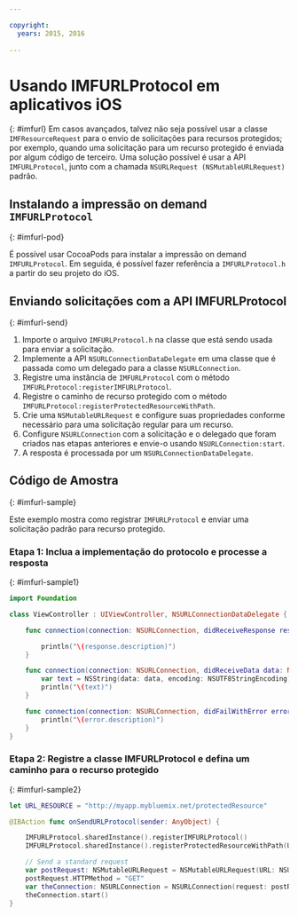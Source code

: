 ```yaml
---

copyright:
  years: 2015, 2016
  
---
```

# Usando IMFURLProtocol em aplicativos iOS
{: #imfurl}
Em casos avançados, talvez não seja possível usar a classe `IMFResourceRequest` para o envio de solicitações para recursos protegidos; por exemplo, quando uma solicitação para um recurso protegido é enviada por algum código de terceiro. Uma solução possível é usar a API `IMFURLProtocol`, junto com a chamada `NSURLRequest (NSMutableURLRequest)` padrão.

## Instalando a impressão on demand `IMFURLProtocol`
{: #imfurl-pod}

É possível usar CocoaPods para instalar a impressão on demand `IMFURLProtocol`. Em seguida, é possível fazer referência a `IMFURLProtocol.h` a partir do seu projeto do iOS.

## Enviando solicitações com a API IMFURLProtocol
{: #imfurl-send}

1. Importe o arquivo `IMFURLProtocol.h` na classe que está sendo usada para enviar a solicitação.
2. Implemente a API `NSURLConnectionDataDelegate` em uma classe que é passada como um delegado para a classe `NSURLConnection`.
3. Registre uma instância de `IMFURLProtocol` com o método `IMFURLProtocol:registerIMFURLProtocol`.
4. Registre o caminho de recurso protegido com o método `IMFURLProtocol:registerProtectedResourceWithPath`.
5. Crie uma `NSMutableURLRequest` e configure suas propriedades conforme necessário para uma solicitação regular para um recurso.
6. Configure `NSURLConnection` com a solicitação e o delegado que foram criados nas etapas anteriores e envie-o usando `NSURLConnection:start`.
7. A resposta é processada por um `NSURLConnectionDataDelegate`.

## Código de Amostra
{: #imfurl-sample}

Este exemplo mostra como registrar `IMFURLProtocol` e enviar uma solicitação padrão para recurso protegido.

### Etapa 1: Inclua a implementação do protocolo e processe a resposta
{: #imfurl-sample1}
```Swift
import Foundation

class ViewController : UIViewController, NSURLConnectionDataDelegate {

	func connection(connection: NSURLConnection, didReceiveResponse response: NSURLResponse) {

		println("\(response.description)")
	}

	func connection(connection: NSURLConnection, didReceiveData data: NSData) {
		var text = NSString(data: data, encoding: NSUTF8StringEncoding)
		println("\(text)")
	}

	func connection(connection: NSURLConnection, didFailWithError error: NSError) {
		println("\(error.description)")
	}
}
```

### Etapa 2: Registre a classe IMFURLProtocol e defina um caminho para o recurso protegido
{: #imfurl-sample2}

```Swift
let URL_RESOURCE = "http://myapp.mybluemix.net/protectedResource"

@IBAction func onSendURLProtocol(sender: AnyObject) {

	IMFURLProtocol.sharedInstance().registerIMFURLProtocol()
	IMFURLProtocol.sharedInstance().registerProtectedResourceWithPath(URL_RESOURCE)

	// Send a standard request
	var postRequest: NSMutableURLRequest = NSMutableURLRequest(URL: NSURL(string: URL_RESOURCE)!)
	postRequest.HTTPMethod = "GET"
	var theConnection: NSURLConnection = NSURLConnection(request: postRequest, delegate: self)!
	theConnection.start()
}
```
